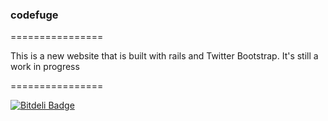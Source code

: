 <h3>codefuge</h3>
================

   <p>This is a new website that is built with rails and Twitter Bootstrap. It's still a work in progress</p>
================

[![Bitdeli Badge](https://d2weczhvl823v0.cloudfront.net/Adam0964/codefuge/trend.png)](https://bitdeli.com/free "Bitdeli Badge")


